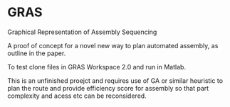 # GRAS
Graphical Representation of Assembly Sequencing

A proof of concept for a novel new way to plan automated assembly, as outline in the paper. 

To test clone files in GRAS Workspace 2.0 and run in Matlab.

This is an unfinished proejct and requires use of GA or similar heuristic to plan the route and provide efficiency score for assembly so that part complexity and acess etc can be reconsidered.
